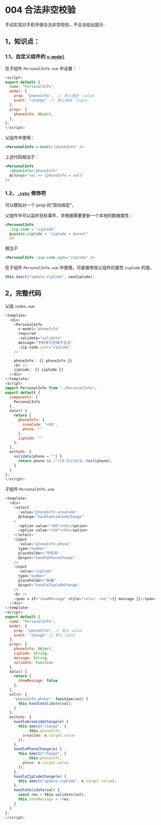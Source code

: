 # 004 合法非空校验

手动实现对手机号做合法非空校验，不合法给出提示:

## 1，知识点：

### 1.1，自定义组件的 [`v-model`](https://cn.vuejs.org/v2/api/#model)

在子组件 `PersonalInfo.vue` 中设置：
``` js
<script>
export default {
  name: "PersonalInfo",
  model: {
    prop: "phoneInfo",  // 默认值是 'value'
    event: "change"  // 默认值是 'input'
  },
  props: {
    phoneInfo: Object,
  },
};
</script>
```

父组件中使用：
``` html
<PersonalInfo v-model="phoneInfo" />
```
上述代码相当于：
``` html
<PersonalInfo 
  :phoneInfo="phoneInfo"
  @change="val => {phoneInfo = val}"
/>
```

### 1.2，[`.sync`](https://cn.vuejs.org/v2/guide/components-custom-events.html#sync-%E4%BF%AE%E9%A5%B0%E7%AC%A6) 修饰符

可以模拟对一个 prop 的“双向绑定”，

父组件中可以监听目标事件，并根据需要更新一个本地的数据属性：
``` html
<PersonalInfo 
  :zip-code = "zipCode" 
  @update:zipCode = "zipCode = $event"
  />
```

相当于
``` html
<PersonalInfo :zip-code.sync="zipCode" />
```

在子组件 `PersonalInfo.vue` 中使用，可直接修改父组件的属性 `zipCode` 的值。
``` js
this.$emit("update:zipCode", newZipCode);
```

## 2，完整代码

父级 `index.vue`
``` js
<template>
  <div>
    <PersonalInfo
      v-model="phoneInfo"
      required
      :validate="validate"
      message="手机号为空或不合法"
      :zip-code.sync="zipCode"
    />

    phoneInfo： {{ phoneInfo }}
    <br />
    zipCode： {{ zipCode }}
  </div>
</template>
<script>
import PersonalInfo from "./PersonalInfo";
export default {
  components: {
    PersonalInfo
  },
  data() {
    return {
      phoneInfo: {
        areaCode: "+86",
        phone: ""
      },
      zipCode: ""
    };
  },
  methods: {
    validate(phone = "") {
      return phone && /^1[0-9]{10}$/.test(phone);
    }
  }
};
</script>
```

子组件 `PersonalInfo.vue`
``` js
<template>
  <div>
    <select
      :value="phoneInfo.areaCode"
      @change="handleAreaCodeChange"
    >
      <option value="+86">+86</option>
      <option value="+60">+60</option>
    </select>
    <input
      :value="phoneInfo.phone"
      type="number"
      placeholder="手机号"
      @input="handlePhoneChange"
    />
    <input
      :value="zipCode"
      type="number"
      placeholder="邮编"
      @input="handleZipCodeChange"
    />
    <br />
    <span v-if="showMessage" style="color: red;">{{ message }}</span>
  </div>
</template>
<script>
export default {
  name: "PersonalInfo",
  model: {
    prop: "phoneInfo", // 默认 value
    event: "change" // 默认 input
  },
  props: {
    phoneInfo: Object,
    zipCode: String,
    message: String,
    validate: Function
  },
  data() {
    return {
      showMessage: false
    };
  },
  watch: {
    "phoneInfo.phone": function(val) {
      this.handleValidate(val);
    }
  },
  methods: {
    handleAreaCodeChange(e) {
      this.$emit("change", {
        ...this.phoneInfo,
        areaCode: e.target.value
      });
    },
    handlePhoneChange(e) {
      this.$emit("change", {
        ...this.phoneInfo,
        phone: e.target.value
      });
    },
    handleZipCodeChange(e) {
      this.$emit("update:zipCode", e.target.value);
    },
    handleValidate(val) {
      const res = this.validate(val);
      this.showMessage = !res;
    }
  }
};
</script>
```